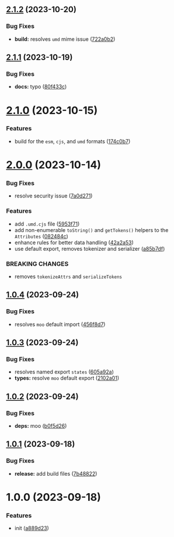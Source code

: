 ## [2.1.2](https://github.com/bent10/attributes-parser/compare/v2.1.1...v2.1.2) (2023-10-20)


### Bug Fixes

* **build:** resolves `umd` mime issue ([722a0b2](https://github.com/bent10/attributes-parser/commit/722a0b2d5b8a2009228a452b40fb0accb96d9b89))

## [2.1.1](https://github.com/bent10/attributes-parser/compare/v2.1.0...v2.1.1) (2023-10-19)


### Bug Fixes

* **docs:** typo ([80f433c](https://github.com/bent10/attributes-parser/commit/80f433c3f27de9f996f3bef3c79953b4899b183a))

# [2.1.0](https://github.com/bent10/attributes-parser/compare/v2.0.0...v2.1.0) (2023-10-15)


### Features

* build for the `esm`, `cjs`, and `umd` formats ([174c0b7](https://github.com/bent10/attributes-parser/commit/174c0b70fe87d9fc79bd79ce594ef0ecb7276af0))

# [2.0.0](https://github.com/bent10/attributes-parser/compare/v1.0.4...v2.0.0) (2023-10-14)


### Bug Fixes

* resolve security issue ([7a0d271](https://github.com/bent10/attributes-parser/commit/7a0d271be66f9b430827569265d8ddbf3238fcb7))


### Features

* add `.umd.cjs` file ([5953f71](https://github.com/bent10/attributes-parser/commit/5953f719e602be68b8fcfede7fce46dc9d723da6))
* add non-enumerable `toString()` and `getTokens()` helpers to the `Attributes` ([082484c](https://github.com/bent10/attributes-parser/commit/082484cefceb1f60a8468efa856152145a620d9c))
* enhance rules for better data handling ([42a2a53](https://github.com/bent10/attributes-parser/commit/42a2a5392ae8b3756ce2e38baa2c358f07514a1b))
* use default export, removes tokenizer and serializer ([a85b7df](https://github.com/bent10/attributes-parser/commit/a85b7df0438dfb3813b1d1a069fa4742fdc4dd7d))


### BREAKING CHANGES

* removes `tokenizeAttrs` and `serializeTokens`

## [1.0.4](https://github.com/bent10/attributes-parser/compare/v1.0.3...v1.0.4) (2023-09-24)


### Bug Fixes

* resolves `moo` default import ([456f8d7](https://github.com/bent10/attributes-parser/commit/456f8d7b2d12fcb304948093131976d100d490a7))

## [1.0.3](https://github.com/bent10/attributes-parser/compare/v1.0.2...v1.0.3) (2023-09-24)


### Bug Fixes

* resolves named export `states` ([605a92a](https://github.com/bent10/attributes-parser/commit/605a92a2db1464bf3ac6fd0725282e43fad23595))
* **types:** resolve `moo` default export ([2102a01](https://github.com/bent10/attributes-parser/commit/2102a01374f3df9d523aea32587dcd69ee44cd24))

## [1.0.2](https://github.com/bent10/attributes-parser/compare/v1.0.1...v1.0.2) (2023-09-24)


### Bug Fixes

* **deps:** moo ([b0f5d26](https://github.com/bent10/attributes-parser/commit/b0f5d26942b944323746907512341339df6fe0fc))

## [1.0.1](https://github.com/bent10/attributes-parser/compare/v1.0.0...v1.0.1) (2023-09-18)


### Bug Fixes

* **release:** add build files ([7b48822](https://github.com/bent10/attributes-parser/commit/7b4882227acc0f1092a2d8003a87f428e7f78784))

# 1.0.0 (2023-09-18)


### Features

* init ([a889d23](https://github.com/bent10/attributes-parser/commit/a889d231230273c43d41d764d35ddbf176db837f))

